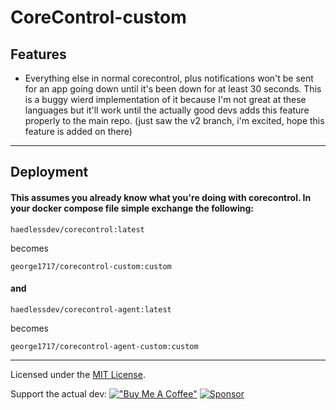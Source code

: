 # CoreControl-custom


## Features

- Everything else in normal corecontrol, plus notifications won't be sent for an app going down until it's been down for at least 30 seconds. This is a buggy wierd implementation of it because I'm not great at these languages but it'll work until the actually good devs adds this feature properly to the main repo. (just saw the v2 branch, i'm excited, hope this feature is added on there)

---

## Deployment

#### This assumes you already know what you're doing with corecontrol. In your docker compose file simple exchange the following:

```
haedlessdev/corecontrol:latest
```

becomes

```
george1717/corecontrol-custom:custom
```

#### and 

```
haedlessdev/corecontrol-agent:latest
```

becomes

```
george1717/corecontrol-agent-custom:custom
```

---


Licensed under the [MIT License](https://github.com/crocofied/CoreControl/blob/main/LICENSE).


Support the actual dev:
[!["Buy Me A Coffee"](https://www.buymeacoffee.com/assets/img/custom_images/orange_img.png)](https://www.buymeacoffee.com/corecontrol)
[![Sponsor](https://img.shields.io/badge/sponsor-30363D?style=for-the-badge&logo=GitHub-Sponsors&logoColor=#white)](https://github.com/sponsors/crocofied)

